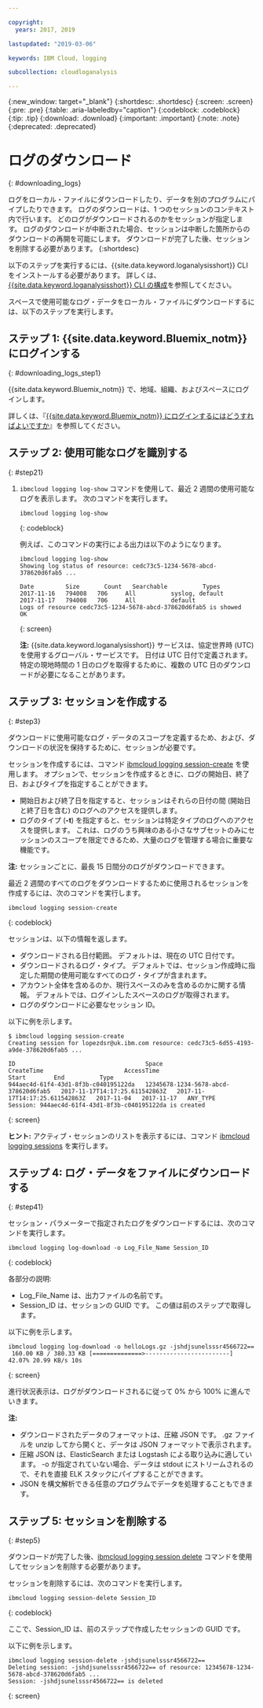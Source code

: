 ```yaml
---

copyright:
  years: 2017, 2019

lastupdated: "2019-03-06"

keywords: IBM Cloud, logging

subcollection: cloudloganalysis

---
```


{:new_window: target="_blank"}
{:shortdesc: .shortdesc}
{:screen: .screen}
{:pre: .pre}
{:table: .aria-labeledby="caption"}
{:codeblock: .codeblock}
{:tip: .tip}
{:download: .download}
{:important: .important}
{:note: .note}
{:deprecated: .deprecated}

# ログのダウンロード
{: #downloading_logs}

ログをローカル・ファイルにダウンロードしたり、データを別のプログラムにパイプしたりできます。 ログのダウンロードは、1 つのセッションのコンテキスト内で行います。 どのログがダウンロードされるのかをセッションが指定します。 ログのダウンロードが中断された場合、セッションは中断した箇所からのダウンロードの再開を可能にします。 ダウンロードが完了した後、セッションを削除する必要があります。
{:shortdesc}

以下のステップを実行するには、{{site.data.keyword.loganalysisshort}} CLI をインストールする必要があります。 詳しくは、[{{site.data.keyword.loganalysisshort}} CLI の構成](https://console.bluemix.net/docs/services/CloudLogAnalysis/how-to/manage-logs/config_log_collection_cli_cloud.html#config_log_collection_cli_)を参照してください。


スペースで使用可能なログ・データをローカル・ファイルにダウンロードするには、以下のステップを実行します。

## ステップ 1: {{site.data.keyword.Bluemix_notm}} にログインする
{: #downloading_logs_step1}

{{site.data.keyword.Bluemix_notm}} で、地域、組織、およびスペースにログインします。 

詳しくは、『[{{site.data.keyword.Bluemix_notm}} にログインするにはどうすればよいですか](/docs/services/CloudLogAnalysis/qa/cli_qa.html#login)』を参照してください。

## ステップ 2: 使用可能なログを識別する
{: #step21}

1. `ibmcloud logging log-show` コマンドを使用して、最近 2 週間の使用可能なログを表示します。 次のコマンドを実行します。

    ```
    ibmcloud logging log-show
    ```
    {: codeblock}
    
    例えば、このコマンドの実行による出力は以下のようになります。
    
    ```
    ibmcloud logging log-show 
    Showing log status of resource: cedc73c5-1234-5678-abcd-378620d6fab5 ...

    Date         Size       Count   Searchable          Types   
    2017-11-16   794008   706     All          syslog, default   
	2017-11-17   794008   706     All          default   
    Logs of resource cedc73c5-1234-5678-abcd-378620d6fab5 is showed
    OK
    ```
    {: screen}

    **注:** {{site.data.keyword.loganalysisshort}} サービスは、協定世界時 (UTC) を使用するグローバル・サービスです。 日付は UTC 日付で定義されます。 特定の現地時間の 1 日のログを取得するために、複数の UTC 日のダウンロードが必要になることがあります。


## ステップ 3: セッションを作成する
{: #step3}

ダウンロードに使用可能なログ・データのスコープを定義するため、および、ダウンロードの状況を保持するために、セッションが必要です。 

セッションを作成するには、コマンド [ibmcloud logging session-create](/docs/services/CloudLogAnalysis/reference/log_analysis_cli_cloud.html#session_create) を使用します。 オプションで、セッションを作成するときに、ログの開始日、終了日、およびタイプを指定することができます。  

* 開始日および終了日を指定すると、セッションはそれらの日付の間 (開始日と終了日を含む) のログへのアクセスを提供します。 
* ログのタイプ (**-t**) を指定すると、セッションは特定タイプのログへのアクセスを提供します。 これは、ログのうち興味のある小さなサブセットのみにセッションのスコープを限定できるため、大量のログを管理する場合に重要な機能です。

**注:** セッションごとに、最長 15 日間分のログがダウンロードできます。

最近 2 週間のすべてのログをダウンロードするために使用されるセッションを作成するには、次のコマンドを実行します。

```
ibmcloud logging session-create 
```
{: codeblock}

セッションは、以下の情報を返します。

* ダウンロードされる日付範囲。 デフォルトは、現在の UTC 日付です。
* ダウンロードされるログ・タイプ。 デフォルトでは、セッション作成時に指定した期間の使用可能なすべてのログ・タイプが含まれます。 
* アカウント全体を含めるのか、現行スペースのみを含めるのかに関する情報。 デフォルトでは、ログインしたスペースのログが取得されます。
* ログのダウンロードに必要なセッション ID。

以下に例を示します。

```
$ ibmcloud logging session-create
Creating session for lopezdsr@uk.ibm.com resource: cedc73c5-6d55-4193-a9de-378620d6fab5 ...

ID                                     Space                                  CreateTime                       AccessTime                       Start        End          Type   
944aec4d-61f4-43d1-8f3b-c040195122da   12345678-1234-5678-abcd-378620d6fab5   2017-11-17T14:17:25.611542863Z   2017-11-17T14:17:25.611542863Z   2017-11-04   2017-11-17   ANY_TYPE   
Session: 944aec4d-61f4-43d1-8f3b-c040195122da is created
```
{: screen}

**ヒント:** アクティブ・セッションのリストを表示するには、コマンド [ibmcloud logging sessions](/docs/services/CloudLogAnalysis/reference/log_analysis_cli_cloud.html#session_list) を実行します。

## ステップ 4: ログ・データをファイルにダウンロードする
{: #step41}

セッション・パラメーターで指定されたログをダウンロードするには、次のコマンドを実行します。

```
ibmcloud logging log-download -o Log_File_Name Session_ID
```
{: codeblock}

各部分の説明:

* Log_File_Name は、出力ファイルの名前です。
* Session_ID は、セッションの GUID です。 この値は前のステップで取得します。

以下に例を示します。

```
ibmcloud logging log-download -o helloLogs.gz -jshdjsunelsssr4566722==
 160.00 KB / 380.33 KB [==============>------------------------]  42.07% 20.99 KB/s 10s
```
{: screen}

進行状況表示は、ログがダウンロードされるに従って 0% から 100% に進んでいきます。

**注:** 

* ダウンロードされたデータのフォーマットは、圧縮 JSON です。 .gz ファイルを unzip してから開くと、データは JSON フォーマットで表示されます。 
* 圧縮 JSON は、ElasticSearch または Logstash による取り込みに適しています。 -o が指定されていない場合、データは stdout にストリームされるので、それを直接 ELK スタックにパイプすることができます。
* JSON を構文解析できる任意のプログラムでデータを処理することもできます。 

## ステップ 5: セッションを削除する
{: #step5}

ダウンロードが完了した後、[ibmcloud logging session delete](/docs/services/CloudLogAnalysis/reference/log_analysis_cli_cloud.html#delete) コマンドを使用してセッションを削除する必要があります。 

セッションを削除するには、次のコマンドを実行します。

```
ibmcloud logging session-delete Session_ID
```
{: codeblock}

ここで、Session_ID は、前のステップで作成したセッションの GUID です。

以下に例を示します。

```
ibmcloud logging session-delete -jshdjsunelsssr4566722==
Deleting session: -jshdjsunelsssr4566722== of resource: 12345678-1234-5678-abcd-378620d6fab5 ...
Session: -jshdjsunelsssr4566722== is deleted

```
{: screen}




